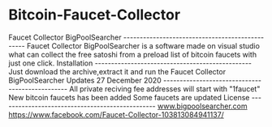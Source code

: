 # Bitcoin-Faucet-Collector
Faucet Collector BigPoolSearcher ------------------------------------------------ Faucet Collector BigPoolSearcher is a software made on visual studio what can collect the free satoshi from a preload list of bitcoin faucets with just one click.   Installation ------------------------------------------------ Just download the archive,extract it and run the Faucet Collector BigPoolSearcher   Updates 27 December 2020 ------------------------------------------------ All private reciving fee addresses will start with "1faucet" New bitcoin faucets has been added Some faucets are updated   License ------------------------------------------------ www.bigpoolsearcher.com https://www.facebook.com/Faucet-Collector-103813084941137/
